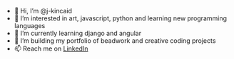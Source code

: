 - 👋 Hi, I’m @j-kincaid
- 👀 I’m interested in art, javascript, python and learning new programming languages
- 🌱 I’m currently learning django and angular
- 💞️ I’m building my portfolio of beadwork and creative coding projects
- 📫 Reach me on <a href= "https://www.linkedin.com/in/jessicakincaid/">LinkedIn</a>


<!---
j-kincaid/j-kincaid is a ✨ special ✨ repository because its `README.md` (this file) appears on your GitHub profile.
You can click the Preview link to take a look at your changes.
--->
